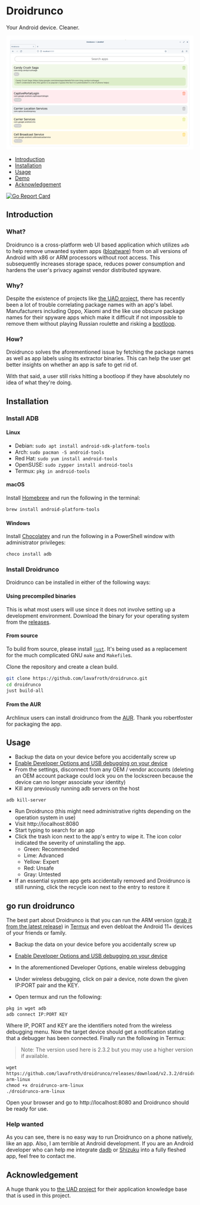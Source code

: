 # Droidrunco
Your Android device. Cleaner.

![desktop screenshot](screenshots/desktop.png)

- [Introduction](https://github.com/lavafroth/droidrunco#Introduction)
- [Installation](https://github.com/lavafroth/droidrunco#Installation)
- [Usage](https://github.com/lavafroth/droidrunco#Usage)
- [Demo](https://odysee.com/@lavafroth:d/droidrunco_wireless_debugging:d)
- [Acknowledgement](https://github.com/lavafroth/droidrunco#Acknowledgement)

[![Go Report Card](https://goreportcard.com/badge/github.com/lavafroth/droidrunco)](https://goreportcard.com/report/github.com/lavafroth/debloatplusplus)

## Introduction

### What?

Droidrunco is a cross-platform web UI based application which utilizes `adb` to help
remove unwanted system apps ([bloatware](https://en.wikipedia.org/wiki/Software_bloat)) from
on all versions of Android with x86 or ARM processors without root access. This subsequently
increases storage space, reduces power consumption and hardens the user's privacy against
vendor distributed spyware.

### Why?

Despite the existence of projects like [the UAD project](https://github.com/0x192/Universal-Android-Debloater),
there has recently been a lot of trouble correlating package names with an app's label.
Manufacturers including Oppo, Xiaomi and the like use obscure package names for their spyware
apps which make it difficult if not impossible to remove them without playing Russian roulette
and risking a [bootloop](https://en.wikipedia.org/wiki/Bootloop).

### How?

Droidrunco solves the aforementioned issue by fetching the package names as well as app labels
using its extractor binaries. This can help the user get better insights on whether an app is
safe to get rid of.

With that said, a user still risks hitting a bootloop if they have absolutely
no idea of what they're doing.

## Installation

### Install ADB

#### Linux
- Debian: `sudo apt install android-sdk-platform-tools`
- Arch: `sudo pacman -S android-tools`
- Red Hat: `sudo yum install android-tools`
- OpenSUSE: `sudo zypper install android-tools`
- Termux: `pkg in android-tools`

#### macOS
Install [Homebrew](https://brew.sh/#install) and run the following in the terminal:    
```bash
brew install android-platform-tools
```

#### Windows
Install [Chocolatey](https://chocolatey.org/install#install-step2) and run the following in a PowerShell window with administrator privileges:
```powershell
choco install adb
```

### Install Droidrunco

Droidrunco can be installed in either of the following ways:

#### Using precompiled binaries
This is what most users will use since it does not involve setting up a development environment. Download the binary for your operating system from the [releases](https://github.com/lavafroth/droidrunco/releases).

#### From source

To build from source, please install [`just`](https://just.systems). It's being used as a replacement for the much complicated GNU `make` and `Makefile`s.

Clone the repository and create a clean build.

```bash
git clone https://github.com/lavafroth/droidrunco.git
cd droidrunco
just build-all
```

#### From the AUR

Archlinux users can install droidrunco from the [AUR](https://aur.archlinux.org/packages/droidrunco). Thank you robertfoster for packaging the app.

## Usage
- Backup the data on your device before you accidentally screw up
- [Enable Developer Options and USB debugging on your device](https://developer.android.com/studio/debug/dev-options#enable)
- From the settings, disconnect from any OEM / vendor accounts (deleting an OEM account package could lock you on the lockscreen because the device can no longer associate your identity)
- Kill any previously running adb servers on the host
```
adb kill-server
```
- Run Droidrunco (this might need administrative rights depending on the operation system in use)
- Visit http://localhost:8080
- Start typing to search for an app
- Click the trash icon next to the app's entry to wipe it. The icon color indicated the severity of uninstalling the app.
  - Green: Recommended
  - Lime: Advanced
  - Yellow: Expert
  - Red: Unsafe
  - Gray: Untested
- If an essential system app gets accidentally removed and Droidrunco is still running, click the recycle icon next to the entry to restore it

## go run droidrunco

The best part about Droidrunco is that you can run the ARM version ([grab it from the latest release](https://github.com/lavafroth/droidrunco/releases/latest)) in [Termux](https://termux.dev/en/) and even debloat the Android 11+ devices of your friends or family.

- Backup the data on your device before you accidentally screw up
- [Enable Developer Options and USB debugging on your device](https://developer.android.com/studio/debug/dev-options#enable)
- In the aforementioned Developer Options, enable wireless debugging
- Under wireless debugging, click on pair a device, note down the given IP:PORT pair and the KEY.

- Open termux and run the following:

```
pkg in wget adb
adb connect IP:PORT KEY
```

Where IP, PORT and KEY are the identifiers noted from the wireless debugging menu.
Now the target device should get a notification stating that a debugger has been connected.
Finally run the following in Termux:

> Note: The version used here is 2.3.2 but you may use a higher version if available.

```
wget https://github.com/lavafroth/droidrunco/releases/download/v2.3.2/droidrunco-arm-linux
chmod +x droidrunco-arm-linux
./droidrunco-arm-linux
```

Open your browser and go to http://localhost:8080 and Droidrunco should be ready for use.

### Help wanted

As you can see, there is no easy way to run Droidrunco on a phone natively, like an app.
Also, I am terrible at Android development. If you are an Android developer who can help me
integrate [dadb](https://github.com/mobile-dev-inc/dadb) or [Shizuku](https://github.com/RikkaApps/Shizuku)
into a fully fleshed app, feel free to contact me.

## Acknowledgement
A huge thank you to [the UAD project](https://github.com/0x192/Universal-Android-Debloater) for their application knowledge base that is used in this project.
